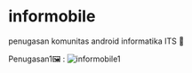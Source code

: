 # informobile
penugasan komunitas android informatika ITS 📱 

Penugasan1🖼 :
![informobile1](https://user-images.githubusercontent.com/62281277/85247274-66fa2980-b477-11ea-91bf-48eaff01e0ba.png)

